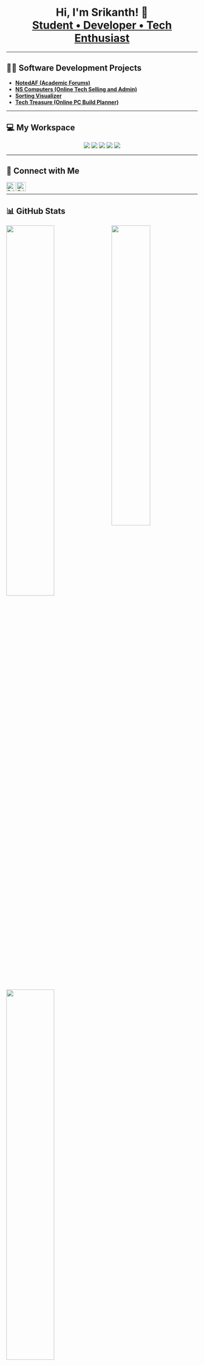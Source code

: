 <h1 align="center">Hi, I'm Srikanth! 👋<br/>
<a href="https://www.linkedin.com/in/srikanth-v-m-567406279/">Student • Developer • Tech Enthusiast</a></h1>

---

## 👨‍💻 Software Development Projects
-  **[NotedAF (Academic Forums)](https://github.com/SrikanthVMGit/notedAF-Academic-Forms)**
-  **[NS Computers (Online Tech Selling and Admin)](https://github.com/SrikanthVMGit/NS_Computers)**
-  **[Sorting Visualizer](https://github.com/SrikanthVMGit/Sorting-visualization)**
-  **[Tech Treasure (Online PC Build Planner)](https://github.com/SrikanthVMGit/TechTreasure)**

---

## 💻 My Workspace

<p align="center">
  <img src="https://img.shields.io/badge/acer%20laptop-83B81A?style=for-the-badge&logo=acer&logoColor=white" />
  <img src="https://img.shields.io/badge/Windows%2011-%230071C5?style=for-the-badge&logo=windows&logoColor=white" />
  <img src="https://img.shields.io/badge/AMD%20Ryzen_5_5600H-ED1C24?style=for-the-badge&logo=amd&logoColor=white" />
  <img src="https://img.shields.io/badge/NVIDIA-RTX_3050-76B900?style=for-the-badge&logo=nvidia&logoColor=white" />
  <img src="https://img.shields.io/badge/RAM-16GB-%230071C5?style=for-the-badge&logoColor=white" />
</p>

---

## 🤳 Connect with Me

[<img align="left" alt="Srikanth | LinkedIn" width="24px" src="https://cdn.jsdelivr.net/npm/simple-icons@v3/icons/linkedin.svg" />][linkedin]  

[<img align="left" alt="Srikanth | Instagram" width="24px" src="https://cdn.jsdelivr.net/npm/simple-icons@v3/icons/instagram.svg" />][instagram]  

<br/>

[linkedin]: https://www.linkedin.com/in/srikanth-v-m-567406279/
[instagram]: https://www.instagram.com/_blood_reaper/

---

## 📊 GitHub Stats

<a href="https://github.com/SrikanthVMGit">
  <img align="right" width="45%" src="https://github-readme-stats.vercel.app/api/top-langs/?username=SrikanthVMGit&theme=tokyonight&hide_border=true">
</a>

<a href="https://github.com/SrikanthVMGit">
  <img width="50%" src="https://github-profile-summary-cards.vercel.app/api/cards/profile-details?username=SrikanthVMGit&theme=tokyonight&hide_border=true">
</a>

<br/><br/>

<a href="https://github.com/SrikanthVMGit">
  <img width="50%" src="https://github-readme-streak-stats.herokuapp.com/?user=SrikanthVMGit&theme=tokyonight&hide_border=true">
</a>
